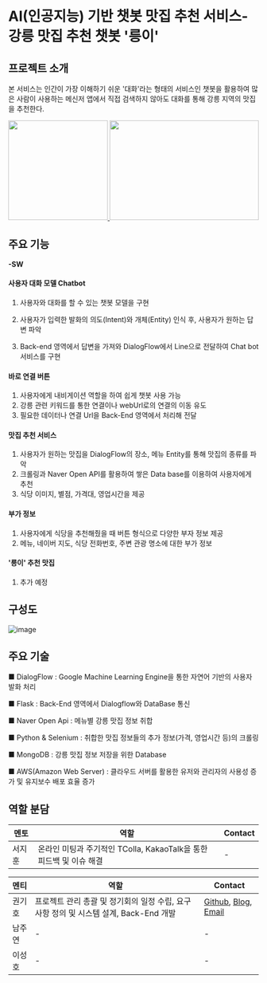 # AI(인공지능) 기반 챗봇 맛집 추천 서비스-강릉 맛집 추천 챗봇 '릉이'
## 프로젝트 소개

본 서비스는 인간이 가장 이해하기 쉬운 '대화'라는 형태의 서비스인 챗봇을 활용하여 많은 사람이 사용하는 메신저 앱에서 직접 검색하지 않아도 대화를 통해 강릉 지역의 맛집을 추천한다.  
  
<p align="center">
  <a href="https://chocochip101.tistory.com/entry/%EA%B0%95%EB%A6%89-%EC%B1%97%EB%B4%87-%EB%A6%89%EC%9D%B4-Images?category=962284">
    <img src="https://user-images.githubusercontent.com/73146678/134644150-0e49b0cd-dd83-416c-8225-c44ea5f6f766.png"  width="200" height="200"/>
    <img src="https://user-images.githubusercontent.com/73146678/134645565-10e7c13a-5382-4bd5-afed-6f916bc29381.png"  width="300" height="200"/>
  </a>
</p>



## 주요 기능

**-SW**

#### 사용자 대화 모델 Chatbot
 1. 사용자와 대화를 할 수 있는 챗봇 모델을 구현

 2. 사용자가 입력한 발화의 의도(Intent)와 개체(Entity) 인식 후, 사용자가 원하는 답변 파악
 
 3. Back-end 영역에서 답변을 가져와 DialogFlow에서 Line으로 전달하여 Chat bot 서비스를 구현  

 
#### 바로 연결 버튼

 1. 사용자에게 내비게이션 역할을 하여 쉽게 챗봇 사용 가능
 2. 강릉 관련 키워드를 통한 연결이나 webUrl로의 연결의 이동 유도
 3. 필요한 데이터나 연결 Url을 Back-End 영역에서 처리해 전달


#### 맛집 추천 서비스

 1. 사용자가 원하는 맛집을 DialogFlow의 장소, 메뉴 Entity를 통해 맛집의 종류를 파악
 2. 크롤링과 Naver Open API를 활용하여 쌓은 Data base를 이용하여 사용자에게 추천
 3. 식당 이미지, 별점, 가격대, 영업시간을 제공



#### 부가 정보

 1. 사용자에게 식당을 추천해줬을 때 버튼 형식으로 다양한 부자 정보 제공
 2. 메뉴, 네이버 지도, 식당 전화번호, 주변 관광 명소에 대한 부가 정보

#### '릉이' 추천 맛집

 1.  추가 예정


## 구성도
![image](https://user-images.githubusercontent.com/73146678/134649545-315b7e73-6330-48b3-b313-95dcda3967e6.png)

## 주요 기술


■ DialogFlow : Google Machine Learning Engine을 통한 자연어 기반의 사용자 발화 처리

■ Flask : Back-End 영역에서 Dialogflow와 DataBase 통신

■ Naver Open Api : 메뉴별 강릉 맛집 정보 취합

■ Python & Selenium : 취합한 맛집 정보들의 추가 정보(가격, 영업시간 등)의 크롤링

■ MongoDB : 강릉 맛집 정보 저장을 위한 Database

■ AWS(Amazon Web Server) : 클라우드 서버를 활용한 유저와 관리자의 사용성 증가 및 유지보수 배포 효율 증가 


## 역할 분담

| 멘토 | 역할 | Contact |
| ------ | ------ | ------ |
| 서지훈 | 온라인 미팅과 주기적인 TColla, KakaoTalk을 통한 피드백 및 이슈 해결 | - |


| 멘티 | 역할 | Contact | 
| ------ | ------ | ------ |
| 권기호 | 프로젝트 관리 총괄 및 정기회의 일정 수립, 요구사항 정의 및 시스템 설계, Back-End 개발| [Github](https://github.com/Chocochip101), [Blog](https://chocochip101.tistory.com/), [Email](chocochip.dev@gmail.com) |
| 남주연 | - | - |
| 이성호 | - | - |


